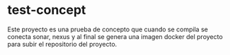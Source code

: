 # test-concept

Este proyecto es una prueba de concepto que cuando se compila se conecta sonar, nexus y al final se genera una imagen docker del proyecto para subir el repositorio del proyecto.
